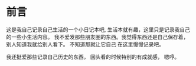 # 前言

这是我自己记录自己生活的一个小日记本吧, 生活本就有趣，这里只是记录我自己的一些小生活内容。
我不爱发那些朋友圈的东西。我觉得东西还是自己保存着，别人知道我就给别人看下。 不知道那就让它自己
在这里慢慢记录吧。

我还挺爱那些记录自己历史的东西， 回头看的时候特别的有成就感， 嗯哼。
